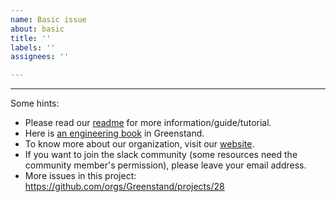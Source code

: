 ```yaml
---
name: Basic issue
about: basic
title: ''
labels: ''
assignees: ''

---
```


---

Some hints:

- Please read our [readme](https://github.com/Greenstand/treetracker-wallet-web#treetracker-impact-wallet) for more information/guide/tutorial.
- Here is [an engineering book](https://greenstand.gitbook.io/engineering/) in Greenstand.
- To know more about our organization, visit our [website](https://greenstand.org).
- If you want to join the slack community (some resources need the community member's permission), please leave your email address.
- More issues in this project: https://github.com/orgs/Greenstand/projects/28
